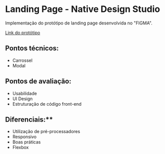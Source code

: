 # Landing Page - Native Design Studio

Implementação do protótipo de landing page desenvolvida no "FIGMA".

[Link do protótipo](https://www.figma.com/file/IpzgaJBEZILYCfMxKKNVhK/Landing-Page-Native-Deign-Studio?node-id=0%3A1)

## Pontos técnicos:
- Carrossel
- Modal

## Pontos de avaliação:
- Usabilidade
- UI Design
- Estruturação de código front-end

## Diferenciais:**
- Utilização de pré-processadores
- Responsivo  
- Boas práticas
- Flexbox  
